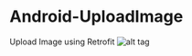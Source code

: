 # Android-UploadImage
Upload Image using Retrofit
![alt tag](https://1.bp.blogspot.com/-dnuQ6rvWwaA/WCwN5F0ICCI/AAAAAAAAD0w/NS8IHIcJVkoFWSpxFpjNh1-LNkHdE4gAQCLcB/s600/device-2016-11-16-124735.png "Upload Image")
